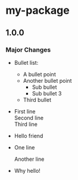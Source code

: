 # my-package

## 1.0.0

### Major Changes

- Bullet list:
  - A bullet point
  - Another bullet point
    - Sub bullet
    - Sub bullet 3
  - Third bullet
- First line  
  Second line  
  Third line  
- Hello friend
- One line

  Another line
- Why hello!